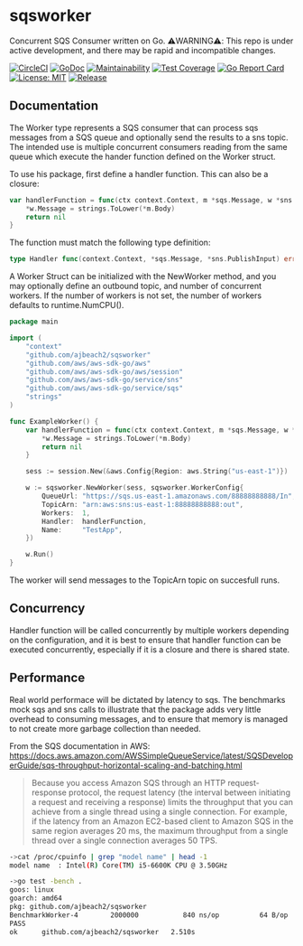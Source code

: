 # sqsworker 
Concurrent SQS Consumer written on Go. ⚠️WARNING⚠️: This repo is under active development, and there may be rapid and incompatible changes.

[![CircleCI](https://circleci.com/gh/ajbeach2/sqsworker/tree/master.svg?style=svg)](https://circleci.com/gh/ajbeach2/sqsworker/tree/master)
[![GoDoc](https://godoc.org/github.com/ajbeach2/sqsworker?status.svg)](https://godoc.org/github.com/ajbeach2/sqsworker)
[![Maintainability](https://api.codeclimate.com/v1/badges/a1b4d81620ea0c71f47c/maintainability)](https://codeclimate.com/github/ajbeach2/sqsworker/maintainability)
[![Test Coverage](https://api.codeclimate.com/v1/badges/a1b4d81620ea0c71f47c/test_coverage)](https://codeclimate.com/github/ajbeach2/sqsworker/test_coverage)
[![Go Report Card](https://goreportcard.com/badge/github.com/ajbeach2/sqsworker)](https://goreportcard.com/report/github.com/ajbeach2/sqsworker)
[![License: MIT](https://img.shields.io/badge/License-MIT-yellow.svg)](https://github.com/ajbeach2/sqsworker/blob/master/LICENSE)
[![Release](https://img.shields.io/github/release/ajbeach2/sqsworker.svg)](https://github.com/ajbeach2/sqsworker/releases)




## Documentation

The Worker type represents a SQS consumer that can process sqs messages from a
SQS queue and optionally send the results to a sns topic. The intended use is
multiple concurrent consumers reading from the same queue which execute the
hander function defined on the Worker struct.

To use his package, first define a handler function. This can also be a closure:

```go
var handlerFunction = func(ctx context.Context, m *sqs.Message, w *sns.PublishInput) error {
	*w.Message = strings.ToLower(*m.Body)
	return nil
}
 ```

The function must match the following type definition:

```go
type Handler func(context.Context, *sqs.Message, *sns.PublishInput) error
```

A Worker Struct can be initialized with the NewWorker method, and you may optionally
define an outbound topic, and number of concurrent workers. If the number of workers
is not set, the number of workers defaults to runtime.NumCPU().

```go
package main

import (
	"context"
	"github.com/ajbeach2/sqsworker"
	"github.com/aws/aws-sdk-go/aws"
	"github.com/aws/aws-sdk-go/aws/session"
	"github.com/aws/aws-sdk-go/service/sns"
	"github.com/aws/aws-sdk-go/service/sqs"
	"strings"
)

func ExampleWorker() {
	var handlerFunction = func(ctx context.Context, m *sqs.Message, w *sns.PublishInput) error {
		*w.Message = strings.ToLower(*m.Body)
		return nil
	}

	sess := session.New(&aws.Config{Region: aws.String("us-east-1")})

	w := sqsworker.NewWorker(sess, sqsworker.WorkerConfig{
		QueueUrl: "https://sqs.us-east-1.amazonaws.com/88888888888/In",
		TopicArn: "arn:aws:sns:us-east-1:88888888888:out",
		Workers:  1,
		Handler:  handlerFunction,
		Name:     "TestApp",
	})

	w.Run()
}
```  

The worker will send messages to the TopicArn topic on succesfull runs.

## Concurrency

Handler function will be called concurrently by multiple workers depending on the configuration,
and it is best to ensure that handler function can be executed concurrently, especially if it is a closure and there is shared state.

## Performance

Real world performace will be dictated by latency to sqs. The benchmarks mock sqs and sns calls to illustrate that
the package adds very little overhead to consuming messages, and to ensure that memory is managed to not
create more garbage collection than needed.

From the SQS documentation in AWS:
https://docs.aws.amazon.com/AWSSimpleQueueService/latest/SQSDeveloperGuide/sqs-throughput-horizontal-scaling-and-batching.html

> Because you access Amazon SQS through an HTTP request-response protocol, the request latency (the interval between initiating a request and receiving a response) limits the throughput that you can achieve from a single thread using a single connection. For example, if the latency from an Amazon EC2-based client to Amazon SQS in the same region averages 20 ms, the maximum throughput from a single thread over a single connection averages 50 TPS.

```bash
->cat /proc/cpuinfo | grep "model name" | head -1
model name	: Intel(R) Core(TM) i5-6600K CPU @ 3.50GHz

->go test -bench .
goos: linux
goarch: amd64
pkg: github.com/ajbeach2/sqsworker
BenchmarkWorker-4   	 2000000	       840 ns/op	      64 B/op	       1 allocs/op
PASS
ok  	github.com/ajbeach2/sqsworker	2.510s
```
